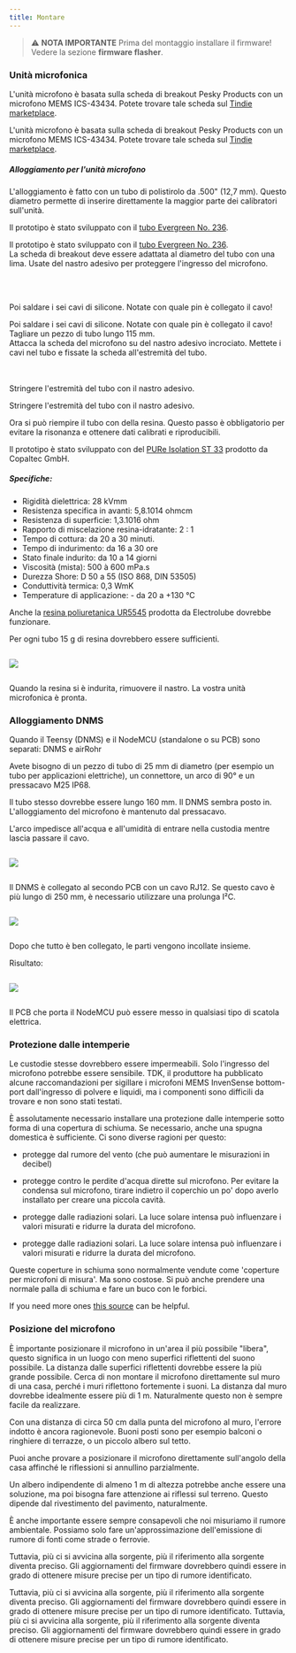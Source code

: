 ```yaml
---
title: Montare
---
```

> ⚠️ **NOTA IMPORTANTE**
Prima del montaggio installare il firmware!
Vedere la sezione __firmware flasher__.


### Unità microfonica

L'unità microfono è basata sulla scheda di breakout Pesky Products con un microfono MEMS ICS-43434. Potete trovare tale scheda sul [Tindie marketplace](https://www.tindie.comproductsonehorseics43434-i2s-digital-microphone).

L'unità microfono è basata sulla scheda di breakout Pesky Products con un microfono MEMS ICS-43434. Potete trovare tale scheda sul [Tindie marketplace](https://www.tindie.comproductsonehorseics43434-i2s-digital-microphone).


##### Alloggiamento per l'unità microfono
L'alloggiamento è fatto con un tubo di polistirolo da .500" (12,7 mm). Questo diametro permette di inserire direttamente la maggior parte dei calibratori sull'unità.

Il prototipo è stato sviluppato con il [tubo Evergreen No. 236](https://evergreenscalemodels.comproducts236-500-12-7mm-od-white-polystyrene-tubing).

Il prototipo è stato sviluppato con il [tubo Evergreen No. 236](https://evergreenscalemodels.comproducts236-500-12-7mm-od-white-polystyrene-tubing).
<br>
La scheda di breakout deve essere adattata al diametro del tubo con una lima. Usate del nastro adesivo per proteggere l'ingresso del microfono.
<br>

<br>
<br>

Poi saldare i sei cavi di silicone. Notate con quale pin è collegato il cavo!

Poi saldare i sei cavi di silicone. Notate con quale pin è collegato il cavo!
Tagliare un pezzo di tubo lungo 115 mm.
<br>
Attacca la scheda del microfono su del nastro adesivo incrociato. Mettete i cavi nel tubo e fissate la scheda all'estremità del tubo.
<br>
<br>
<br>

Stringere l'estremità del tubo con il nastro adesivo.

Stringere l'estremità del tubo con il nastro adesivo.

Ora si può riempire il tubo con della resina. Questo passo è obbligatorio per evitare la risonanza e ottenere dati calibrati e riproducibili.

Il prototipo è stato sviluppato con del [PURe Isolation ST 33](https://www.buerklin.comenPolyurethane-cast-resin-black-Copaltec-PURe-Isolation-ST-33p12L5900) prodotto da Copaltec GmbH.

##### Specifiche:
* Rigidità dielettrica: 28 kVmm
* Resistenza specifica in avanti: 5,8.1014 ohmcm
* Resistenza di superficie: 1,3.1016 ohm
* Rapporto di miscelazione resina-idratante: 2 : 1
* Tempo di cottura: da 20 a 30 minuti.
* Tempo di indurimento: da 16 a 30 ore
* Stato finale indurito: da 10 a 14 giorni
* Viscosità (mista): 500 à 600 mPa.s
* Durezza Shore: D 50 a 55 (ISO 868, DIN 53505)
* Conduttività termica: 0,3 WmK
* Temperature di applicazione: - da 20 a +130 °C


Anche la [resina poliuretanica UR5545](https://electrolube.comwp-contentuploads201911044-UR5545A-SDS1525.pdf) prodotta da Electrolube dovrebbe funzionare.

Per ogni tubo 15 g di resina dovrebbero essere sufficienti.

<img src="..docsdnmsdnms-noise-measuring-microphone-inside-tube.jpg" style="display:block; margin: 2em 0" loading="lazy">

Quando la resina si è indurita, rimuovere il nastro. La vostra unità microfonica è pronta.



### Alloggiamento DNMS

Quando il Teensy (DNMS) e il NodeMCU (standalone o su PCB) sono separati: DNMS e airRohr

Avete bisogno di un pezzo di tubo di 25 mm di diametro (per esempio un tubo per applicazioni elettriche), un connettore, un arco di 90° e un pressacavo M25 IP68.

Il tubo stesso dovrebbe essere lungo 160 mm. Il DNMS sembra posto in. L'alloggiamento del microfono è mantenuto dal pressacavo.

L'arco impedisce all'acqua e all'umidità di entrare nella custodia mentre lascia passare il cavo.

<img src="..docsdnmsdnms-noise-measuring-housing.jpg" style="margin: 1em 0" loading="lazy">

Il DNMS è collegato al secondo PCB con un cavo RJ12. Se questo cavo è più lungo di 250 mm, è necessario utilizzare una prolunga I²C.

<img src="..docsdnmsdnms-noise-measuring-sensor-kit.jpg" style="margin: 1em 0" loading="lazy">

Dopo che tutto è ben collegato, le parti vengono incollate insieme.

Risultato:

<img src="..docsdnmsdnms-noise-measuring-dn40-result.jpg" style="margin: 1em 0" loading="lazy">

Il PCB che porta il NodeMCU può essere messo in qualsiasi tipo di scatola elettrica.


### Protezione dalle intemperie

Le custodie stesse dovrebbero essere impermeabili. Solo l'ingresso del microfono potrebbe essere sensibile. TDK, il produttore ha pubblicato alcune raccomandazioni per sigillare i microfoni MEMS InvenSense bottom-port dall'ingresso di polvere e liquidi, ma i componenti sono difficili da trovare e non sono stati testati.

È assolutamente necessario installare una protezione dalle intemperie sotto forma di una copertura di schiuma. Se necessario, anche una spugna domestica è sufficiente. Ci sono diverse ragioni per questo:
* protegge dal rumore del vento (che può aumentare le misurazioni in decibel)
* protegge contro le perdite d'acqua dirette sul microfono. Per evitare la condensa sul microfono, tirare indietro il coperchio un po' dopo averlo installato per creare una piccola cavità.
* protegge dalle radiazioni solari. La luce solare intensa può influenzare i valori misurati e ridurre la durata del microfono.

* protegge dalle radiazioni solari. La luce solare intensa può influenzare i valori misurati e ridurre la durata del microfono.

Queste coperture in schiuma sono normalmente vendute come 'coperture per microfoni di misura'. Ma sono costose. Si può anche prendere una normale palla di schiuma e fare un buco con le forbici.

If you need more ones [this source](https://de.aliexpress.comitem32357483926.html?gps-id=pcStoreJustForYou&amp;scm=1007.23125.137358.0&amp;scm_id=1007.23125.137358.0&amp;scm-url=1007.23125.137358.0&amp;pvid=6cc8dfcd-974e-4fde-9dc9-6444c37a9069&amp;spm=a2g0o.store_home.smartJustForYou_148437547.2) can be helpful.

### Posizione del microfono

È importante posizionare il microfono in un'area il più possibile "libera", questo significa in un luogo con meno superfici riflettenti del suono possibile. La distanza dalle superfici riflettenti dovrebbe essere la più grande possibile. Cerca di non montare il microfono direttamente sul muro di una casa, perché i muri riflettono fortemente i suoni.  La distanza dal muro dovrebbe idealmente essere più di 1 m. Naturalmente questo non è sempre facile da realizzare.

Con una distanza di circa 50 cm dalla punta del microfono al muro, l'errore indotto è ancora ragionevole. Buoni posti sono per esempio balconi o ringhiere di terrazze, o un piccolo albero sul tetto.

Puoi anche provare a posizionare il microfono direttamente sull'angolo della casa affinché le riflessioni si annullino parzialmente.

Un albero indipendente di almeno 1 m di altezza potrebbe anche essere una soluzione, ma poi bisogna fare attenzione ai riflessi sul terreno. Questo dipende dal rivestimento del pavimento, naturalmente.

È anche importante essere sempre consapevoli che noi misuriamo il rumore ambientale.  Possiamo solo fare un'approssimazione dell'emissione di rumore di fonti come strade o ferrovie.

Tuttavia, più ci si avvicina alla sorgente, più il riferimento alla sorgente diventa preciso. Gli aggiornamenti del firmware dovrebbero quindi essere in grado di ottenere misure precise per un tipo di rumore identificato.

Tuttavia, più ci si avvicina alla sorgente, più il riferimento alla sorgente diventa preciso. Gli aggiornamenti del firmware dovrebbero quindi essere in grado di ottenere misure precise per un tipo di rumore identificato.
Tuttavia, più ci si avvicina alla sorgente, più il riferimento alla sorgente diventa preciso. Gli aggiornamenti del firmware dovrebbero quindi essere in grado di ottenere misure precise per un tipo di rumore identificato.
<br>
<br>
